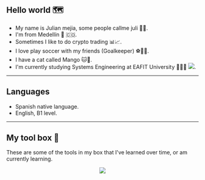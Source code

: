 ## Hello world 🗺️

- My name is Julian mejia, some people callme juli 🧒🏾.
- I'm from Medellín 🌄 🇨🇴.
- Sometimes I like to do crypto trading  📊📈.
- I love play soccer with my friends (Goalkeeper) ⚽️🧤🥅.
- I have a cat called Mango 🐱🥭.
- I'm currently studying Systems Engineering at EAFIT University 👨🏿‍💻 [![](https://github.com/yammadev/flag-icons/blob/master/png/CO.png)](https://es.wikipedia.org/wiki/Colombia).

---

## Languages

- Spanish native language.
- English, B1 level.

---

## My tool box 🧰

These are some of the tools in my box that I've learned over time, or am currently learning.

<p align="center">
  <a href="https://skillicons.dev">
    <img src="https://skillicons.dev/icons?i=git,github,java,python,django,react,html,css,javascript,nodejs,mongodb,postgresql,vscode,c#,aws,docker,dotnet" />
  </a>
</p>


